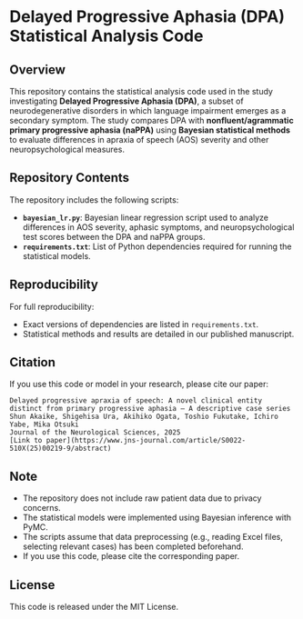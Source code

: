 # Delayed Progressive Aphasia (DPA) Statistical Analysis Code  

## Overview  

This repository contains the statistical analysis code used in the study investigating **Delayed Progressive Aphasia (DPA)**, a subset of neurodegenerative disorders in which language impairment emerges as a secondary symptom. The study compares DPA with **nonfluent/agrammatic primary progressive aphasia (naPPA)** using **Bayesian statistical methods** to evaluate differences in apraxia of speech (AOS) severity and other neuropsychological measures.  

## Repository Contents  

The repository includes the following scripts:  

- **`bayesian_lr.py`**: Bayesian linear regression script used to analyze differences in AOS severity, aphasic symptoms, and neuropsychological test scores between the DPA and naPPA groups.  
- **`requirements.txt`**: List of Python dependencies required for running the statistical models.  

## Reproducibility  

For full reproducibility:  
- Exact versions of dependencies are listed in `requirements.txt`.  
- Statistical methods and results are detailed in our published manuscript.  

## Citation  

If you use this code or model in your research, please cite our paper: 

```text
Delayed progressive apraxia of speech: A novel clinical entity distinct from primary progressive aphasia – A descriptive case series
Shun Akaike, Shigehisa Ura, Akihiko Ogata, Toshio Fukutake, Ichiro Yabe, Mika Otsuki
Journal of the Neurological Sciences, 2025
[Link to paper](https://www.jns-journal.com/article/S0022-510X(25)00219-9/abstract)
```

## Note

- The repository does not include raw patient data due to privacy concerns.
- The statistical models were implemented using Bayesian inference with PyMC.
- The scripts assume that data preprocessing (e.g., reading Excel files, selecting relevant cases) has been completed beforehand.
- If you use this code, please cite the corresponding paper.

## License

This code is released under the MIT License.
